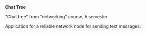 
**Chat Tree**

"Сhat tree" from "networking" course, 5 semester

Application for a reliable network node for sending text messages.
